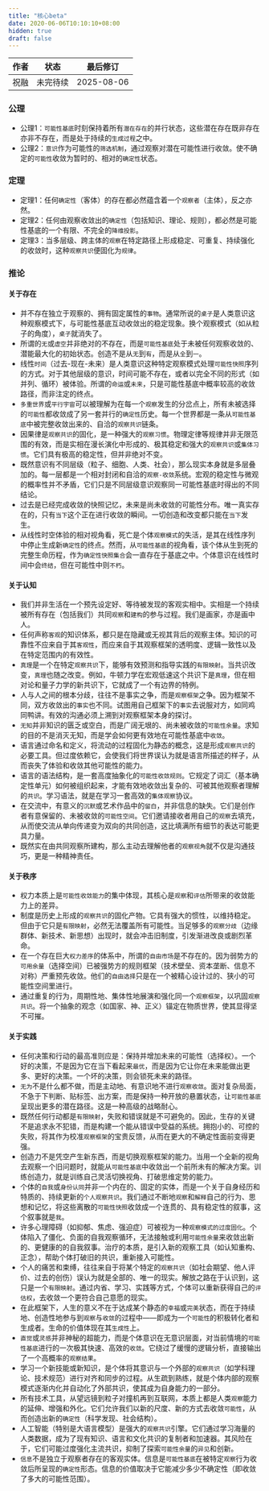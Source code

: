 ```yaml
---
title: "核心beta"
date: 2020-06-06T10:10:10+08:00
hidden: true
draft: false
---
```


| 作者 | 状态 | 最后修订 |
| ---- | ---- | ---- |
| 祝融 | 未完待续 | 2025-08-06 |

### 公理

- 公理1：`可能性基底`时刻保持着所有`潜在存在`的并行状态，这些潜在存在既非存在亦非不存在，而是处于持续的`生成过程`之中。
- 公理2：`意识`作为可能性的`筛选机制`，通过观察对潜在可能性进行收敛。使不确定的`可能性`收敛为暂时的、相对的`确定性`状态。

### 定理

- 定理1：任何`确定性`（客体）的存在都必然蕴含着一个`观察者`（主体），反之亦然。
- 定理2：任何由观察收敛出的`确定性`（包括知识、理论、规则），都必然是可能性基底的一个有限、不完全的`降维投影`。
- 定理3：当多层级、跨主体的`观察`在特定路径上形成稳定、可重复、持续强化的收敛时，这种`观察共识`便固化为`规律`。

### 推论

#### 关于存在

- 并不存在独立于观察的、拥有固定属性的`事物`。通常所说的`桌子`是人类意识这种观察模式下，与可能性基底互动收敛出的稳定现象。换个观察模式（如从粒子的角度），`桌子`就消失了。
- 所谓的`无`或`虚空`并非绝对的不存在，而是`可能性基底`处于未被任何观察收敛的、潜能最大化的初始状态。创造不是从`无`到`有`，而是从`全`到`一`。
- 线性`时间`（过去-现在-未来）是人类意识这种特定观察模式处理`可能性快照`序列的方式。对于其他层级的意识，时间可能不存在，或者以完全不同的形式（如并列、循环）被体验。所谓的`命运`或`未来`，只是可能性基底中概率较高的收敛路径，而非注定的终点。
- `多重世界`或`平行宇宙`可以被理解为在每一个`观察`发生的分岔点上，所有未被选择的`可能性`都收敛成了另一套并行的`确定性`历史。每一个世界都是一条从`可能性基底`中被完整收敛出来的、自洽的`观察共识`链条。
- 因果律是`观察共识`的固化，是一种强大的`观察习惯`。物理定律等规律并非无限范围的有效，而是实相在漫长演化中形成的、极其稳定和强大的`观察共识`或`集体习惯`。它们具有极高的稳定性，但并非绝对不变。
- 既然意识有不同层级（粒子、细胞、人类、社会），那么现实本身就是多层叠加的。每一层都是一个相对封闭和自洽的`观察-收敛`系统。宏观的稳定性与微观的概率性并不矛盾，它们只是不同层级意识观察同一可能性基底时得出的不同结论。
- 过去是已经完成收敛的快照记忆，未来是尚未收敛的可能性分布。唯一真实存在的，只有`当下`这个正在进行收敛的瞬间。一切创造和改变都只能在`当下`发生。
- 从线性时空体验的相对视角看，死亡是个体`观察模式`的失活，是其在线性序列中停止生成新`确定性`的终点。然而，从`可能性基底`的视角看，该个体从生到死的完整生命历程，作为`确定性快照集合`会一直存在于基底之中。个体意识在线性时间中会`终结`，但在可能性中则`不朽`。

#### 关于认知

- 我们并非生活在一个预先设定好、等待被发现的客观实相中。实相是一个持续被所有存在（包括我们）共同`观察`和`建构`的参与过程。我们是画家，亦是画中人。
- 任何声称`客观`的知识体系，都只是在隐藏或无视其背后的观察主体。知识的可靠性不应来自于其`客观性`，而应来自于其观察框架的透明度、逻辑一致性以及在特定范围内的有效性。
- `真理`是一个在特定`观察共识`下，能够有效预测和指导实践的`有限映射`。当共识改变，`真理`也随之改变。例如，牛顿力学在宏观低速这个共识下是`真理`，但在相对论和量子力学的新共识下，它就成了一个有边界的特例。
- 人与人之间的根本分歧，往往不是事实之争，而是`观察框架`之争。因为框架不同，双方收敛出的`事实`也不同。试图用自己框架下的`事实`去说服对方，如同鸡同鸭讲。有效的沟通必须上溯到对观察框架本身的探讨。
- `无知`并非知识的匮乏或空白，而是广阔无垠的、尚未被收敛的`可能性余量`。求知的目的不是消灭无知，而是学会如何更有效地在可能性基底中`收敛`。
- 语言通过命名和定义，将流动的过程固化为静态的概念，这是形成`观察共识`的必要工具。但过度依赖它，会使我们将世界误认为就是语言所描述的样子，从而丧失了体验和收敛其他可能性的能力。
- 语言的语法结构，是一套高度抽象化的`可能性收敛规则`。它规定了词汇（基本确定性单元）如何被组织起来，才能有效地收敛出复杂的、可被其他观察者理解的`共识`。学习语法，就是在学习一套高效的`集体观察`协议。
- 在交流中，有意义的`沉默`或艺术作品中的`留白`，并非信息的缺失。它们是创作者有意保留的、未被收敛的`可能性空间`。它们邀请接收者用自己的`观察`去填充，从而使交流从单向传递变为双向的共同创造，这比填满所有细节的表达可能更具力量。
- 既然实在由共同观察所建构，那么主动去理解他者的`观察视角`就不仅是沟通技巧，更是一种精神责任。

#### 关于秩序

- 权力本质上是`可能性收敛能力`的集中体现，其核心是`观察`和`评估`所带来的收敛能力上的差异。
- 制度是历史上形成的`观察共识`的固化产物。它具有强大的惯性，以维持稳定。但由于它只是`有限映射`，必然无法覆盖所有可能性。当足够多的`观察分歧`（边缘群体、新技术、新思想）出现时，就会冲击旧制度，引发渐进改良或剧烈革命。
- 在一个存在巨大`权力差序`的体系中，所谓的`自由市场`是不存在的。因为弱势方的`可用余量`（选择空间）已被强势方的规则框架（技术壁垒、资本垄断、信息不对称）严重预先收敛。他们的`自由选择`只是在一个被精心设计过的、狭小的可能性空间里进行。
- 通过重复的行为，周期性地、集体性地展演和强化同一个`观察框架`，以巩固`观察共识`。将一个抽象的观念（如国家、神、正义）锚定在物质世界，使其显得坚不可摧。

#### 关于实践

- 任何决策和行动的最高准则应是：保持并增加未来的可能性（选择权）。一个好的决策，不是因为它在当下看起来`最优`，而是因为它让你在未来能做出更多、更好的决策。一个坏的决策，则会锁死未来的路径。
- `无为`不是什么都不做，而是主动地、有意识地不进行`观察收敛`。面对复杂局面，不急于下判断、贴标签、出方案，而是保持一种开放的悬置状态，让`可能性基底`呈现出更多的潜在路径。这是一种高级的战略耐心。
- 既然任何行动都是`有限映射`，失败和错误就是不可避免的。因此，生存的关键不是追求永不犯错，而是构建一个能从错误中受益的系统。拥抱小的、可控的失败，将其作为校准`观察框架`的宝贵反馈，从而在更大的不确定性面前变得更强。
- 创造力不是凭空产生新东西，而是切换观察框架的能力。当用一个全新的视角去观察一个旧问题时，就能从`可能性基底`中收敛出一个前所未有的解决方案。训练创造力，就是训练自己灵活切换视角、打破思维定势的能力。
- 个体的`自我`或`身份认同`并非一个内在的、固定的实体，而是一个关于自身经历和特质的、持续更新的`个人观察共识`。我们通过不断地`观察`和`解释`自己的行为、思想和记忆，将这些离散的`可能性快照`收敛成一个连贯的、具有稳定性的叙事，这个叙事就是`我`。
- 许多心理障碍（如抑郁、焦虑、强迫症）可被视为一种`观察模式的过度固化`。个体陷入了僵化、负面的自我观察循环，无法接触或利用`可能性余量`来收敛出新的、更健康的的自我叙事。治疗的本质，是引入新的观察工具（如认知重构、正念），帮助个体打破旧的共识，重新接入可能性。
- 个人的痛苦和束缚，往往来自于将某个特定的`观察共识`（如社会期望、他人评价、过去的创伤）误认为就是全部的、唯一的现实。解放之路在于认识到，这只是一个`有限映射`。通过内省、学习、实践等方式，个体可以重新获得自己的`评估权`，去收敛一个更符合自己意愿的现实。
- 在此框架下，人生的意义不在于达成某个静态的`幸福`或`完美`状态，而在于持续地、创造性地参与到`观察`与`收敛`的过程中——即成为一个`可能性`的积极转化者和生成者。生命的价值体现在其`生成性`上。
- `直觉`或`灵感`并非神秘的超能力，而是个体意识在无意识层面，对当前情境的`可能性基底`进行的一次极其快速、高效的`收敛`。它绕过了缓慢的逻辑分析，直接输出了一个高概率的`观察结果`。
- 学习一个新技能或新知识，是个体将其意识与一个外部的`观察共识`（如学科理论、技术规范）进行对齐和同步的过程。从生疏到熟练，就是个体内部的观察模式逐渐内化并自动化了外部共识，使其成为自身能力的一部分。
- 所有技术工具，从望远镜到粒子对撞机再到互联网，本质上都是人类`观察`能力的延伸、增强和外化。它们允许我们以新的尺度、新的方式去收敛`可能性`，从而创造出新的`确定性`（科学发现、社会结构）。
- 人工智能（特别是大语言模型）是强大的`观察共识`引擎。它们通过学习海量的人类数据，成为了现有知识、语言和文化共识的复制者和加速器。其风险在于，它们可能过度强化主流共识，抑制了探索`可能性余量`的`异见`和创新。
- `信息`不是独立于观察者存在的客观实体。信息是`可能性基底`在被特定`观察`行为收敛后所呈现的`确定性`形态。信息的价值取决于它能减少多少不确定性（即收敛了多大的可能性范围）。
